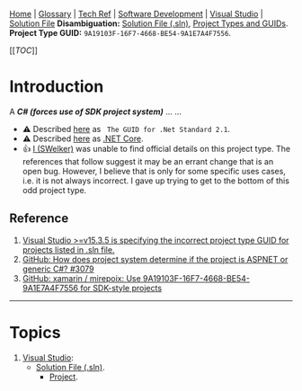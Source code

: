 [Home](/Slalom-LLC/Slalom-Consulting) | [Glossary](/Glossary) | [Tech Ref](/Tech-Ref) | [Software Development](/Tech-Ref/Software-Development) | [Visual Studio](/Tech-Ref/Microsoft/Visual-Studio) | [Solution File](/Tech-Ref/Microsoft/Visual-Studio/Solution-File-\(.sln\))
**Disambiguation:** [Solution File (.sln)](/Tech-Ref/Microsoft/Visual-Studio/Solution-File-\(.sln\)), [Project Types and GUIDs](/Tech-Ref/Microsoft/Visual-Studio/Solution-File-\(.sln\)#listing-(project-types-%26-guids)).
**Project Type GUID:** `9A19103F-16F7-4668-BE54-9A1E7A4F7556`.

[[_TOC_]]

# Introduction
A ***C# (forces use of SDK project system)*** ... ... 

- :warning: Described [here](https://stackoverflow.com/a/69183785/418950) as ` The GUID for .Net Standard 2.1`.
- :warning: Described [here](https://cakebuild.net/api/Cake.Incubator.Project/ProjectTypes/) as [.NET Core](/Tech-Ref/Software-Development/NET-Framework).
- :+1: [I (SWelker)](/Individuals/Scott-Welker) was unable to find official details on this project type. The references that follow suggest it may be an errant change that is an open bug. However, I believe that is only for some specific uses cases, i.e. it is not always incorrect. I gave up trying to get to the bottom of this odd project type.

## Reference
1. [Visual Studio >=v15.3.5 is specifying the incorrect project type GUID for projects listed in .sln file.](https://developercommunity.visualstudio.com/t/vs-1535-is-specifying-the-incorrect-solution-guid/128789)
1. [GitHub: How does project system determine if the project is ASPNET or generic C#? #3079](https://github.com/dotnet/project-system/issues/3079)
1. [GitHub: xamarin / mirepoix: Use 9A19103F-16F7-4668-BE54-9A1E7A4F7556 for SDK-style projects](https://github.com/xamarin/mirepoix/issues/2)

---
# Topics
1. [Visual Studio](/Tech-Ref/Microsoft/Visual-Studio):
   - [Solution File (.sln)](/Tech-Ref/Microsoft/Visual-Studio/Solution-File-\(.sln\)).
      - [Project](/Tech-Ref/Microsoft/Visual-Studio/Project-\(Visual-Studio\)).
